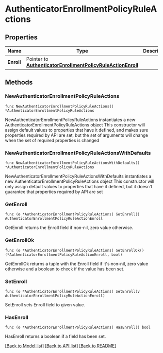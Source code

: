 # AuthenticatorEnrollmentPolicyRuleActions

## Properties

Name | Type | Description | Notes
------------ | ------------- | ------------- | -------------
**Enroll** | Pointer to [**AuthenticatorEnrollmentPolicyRuleActionEnroll**](AuthenticatorEnrollmentPolicyRuleActionEnroll.md) |  | [optional] 

## Methods

### NewAuthenticatorEnrollmentPolicyRuleActions

`func NewAuthenticatorEnrollmentPolicyRuleActions() *AuthenticatorEnrollmentPolicyRuleActions`

NewAuthenticatorEnrollmentPolicyRuleActions instantiates a new AuthenticatorEnrollmentPolicyRuleActions object
This constructor will assign default values to properties that have it defined,
and makes sure properties required by API are set, but the set of arguments
will change when the set of required properties is changed

### NewAuthenticatorEnrollmentPolicyRuleActionsWithDefaults

`func NewAuthenticatorEnrollmentPolicyRuleActionsWithDefaults() *AuthenticatorEnrollmentPolicyRuleActions`

NewAuthenticatorEnrollmentPolicyRuleActionsWithDefaults instantiates a new AuthenticatorEnrollmentPolicyRuleActions object
This constructor will only assign default values to properties that have it defined,
but it doesn't guarantee that properties required by API are set

### GetEnroll

`func (o *AuthenticatorEnrollmentPolicyRuleActions) GetEnroll() AuthenticatorEnrollmentPolicyRuleActionEnroll`

GetEnroll returns the Enroll field if non-nil, zero value otherwise.

### GetEnrollOk

`func (o *AuthenticatorEnrollmentPolicyRuleActions) GetEnrollOk() (*AuthenticatorEnrollmentPolicyRuleActionEnroll, bool)`

GetEnrollOk returns a tuple with the Enroll field if it's non-nil, zero value otherwise
and a boolean to check if the value has been set.

### SetEnroll

`func (o *AuthenticatorEnrollmentPolicyRuleActions) SetEnroll(v AuthenticatorEnrollmentPolicyRuleActionEnroll)`

SetEnroll sets Enroll field to given value.

### HasEnroll

`func (o *AuthenticatorEnrollmentPolicyRuleActions) HasEnroll() bool`

HasEnroll returns a boolean if a field has been set.


[[Back to Model list]](../README.md#documentation-for-models) [[Back to API list]](../README.md#documentation-for-api-endpoints) [[Back to README]](../README.md)


